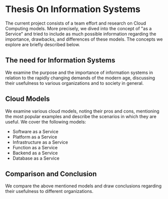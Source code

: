 # Thesis On Information Systems
The current project consists of a team effort and research on Cloud Computing models. More precisely, we dived into the concept of "as a Service" and tried to include as much possible information regarding the importance, drawbacks, and differences of these models. The concepts we explore are briefly described below.
## The need for Information Systems
We examine the purpose and the importance of information systems in relation to the rapidly changing demands of the modern age, discussing their usefulness to various organizations and to society in general.

## Cloud Models
We examine various cloud models, noting their pros and cons, mentioning the most popular examples and describe the scenarios in which they are useful. We cover the following models:
- Software as a Service
- Platform as a Service
- Infrastructure as a Service
- Function as a Service
- Backend as a Service
- Database as a Service

## Comparison and Conclusion 
We compare the above mentioned models and draw conclusions regarding their usefulness to different organizations.
